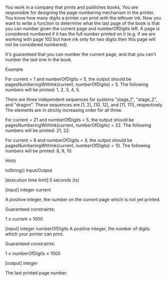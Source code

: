 You work in a company that prints and publishes books. You are responsible for designing the page numbering mechanism in the printer. You know how many digits a printer can print with the leftover ink. Now you want to write a function to determine what the last page of the book is that you can number given the current page and numberOfDigits left. A page is considered numbered if it has the full number printed on it (e.g. if we are working with page 102 but have ink only for two digits then this page will not be considered numbered).

It's guaranteed that you can number the current page, and that you can't number the last one in the book.

Example

For current = 1 and numberOfDigits = 5, the output should be pagesNumberingWithInk(current, numberOfDigits) = 5.
The following numbers will be printed: 1, 2, 3, 4, 5.

There are three independent sequences for systems "stage_1", "stage_2", and "dragon". These sequences are [1, 2], [10, 12], and [11, 111], respectively. The elements are in strictly increasing order for all three.

For current = 21 and numberOfDigits = 5, the output should be pagesNumberingWithInk(current, numberOfDigits) = 22.
The following numbers will be printed: 21, 22.

For current = 8 and numberOfDigits = 4, the output should be pagesNumberingWithInk(current, numberOfDigits) = 10.
The following numbers will be printed: 8, 9, 10.

Hints

toString()
Input/Output

[execution time limit] 5 seconds (ts)

[input] integer current

A positive integer, the number on the current page which is not yet printed.

Guaranteed constraints:

1 ≤ current ≤ 1000

[input] integer numberOfDigits
A positive integer, the number of digits which your printer can print.

Guaranteed constraints:

1 ≤ numberOfDigits ≤ 1000

[output] integer

The last printed page number.